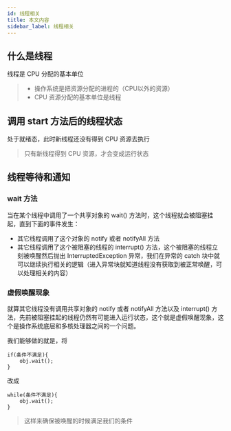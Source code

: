 ```yaml
---
id: 线程相关
title: 本文内容
sidebar_label: 线程相关
---
```




## 什么是线程

线程是 CPU 分配的基本单位

> - 操作系统是把资源分配的进程的（CPU以外的资源）
> - CPU 资源分配的基本单位是线程



## 调用 start 方法后的线程状态

处于就绪态，此时新线程还没有得到 CPU 资源去执行

> 只有新线程得到 CPU 资源，才会变成运行状态



## 线程等待和通知

### wait 方法

当在某个线程中调用了一个共享对象的 wait() 方法时，这个线程就会被阻塞挂起，直到下面的事件发生：

- 其它线程调用了这个对象的 notify 或者 notifyAll 方法
- 其它线程调用了这个被阻塞的线程的 interrupt() 方法，这个被阻塞的线程立刻被唤醒然后抛出 InterruptedException 异常，我们在异常的 catch 块中就可以继续执行相关的逻辑（进入异常块就知道线程没有获取到被正常唤醒，可以处理相关的内容）

### 虚假唤醒现象

就算其它线程没有调用共享对象的 notify 或者 notifyAll 方法以及 interrupt() 方法，先前被阻塞挂起的线程仍然有可能进入运行状态，这个就是虚假唤醒现象，这个是操作系统底层和多核处理器之间的一个问题。

我们能够做的就是，将

```
if(条件不满足){
	obj.wait();
}
```

改成

```
while(条件不满足){
	obj.wait();
}
```

> 这样来确保被唤醒的时候满足我们的条件

